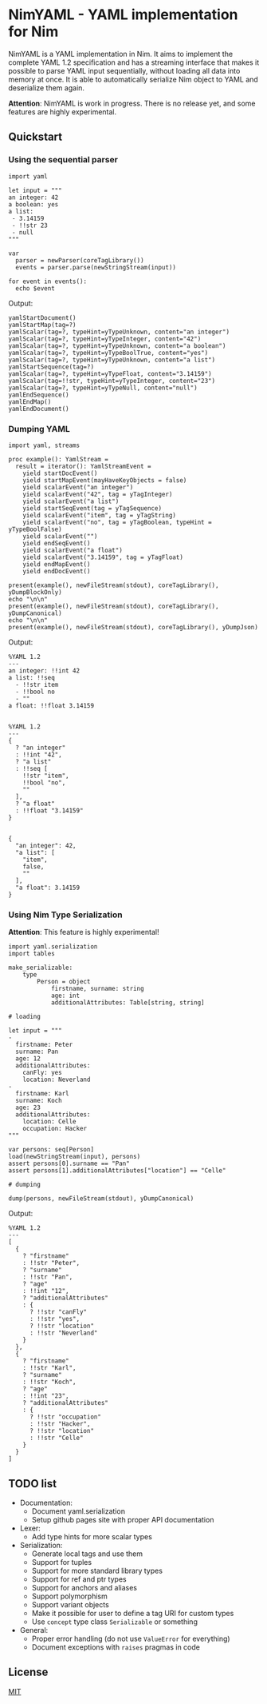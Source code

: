 # NimYAML - YAML implementation for Nim

NimYAML is a YAML implementation in Nim. It aims to implement the complete
YAML 1.2 specification and has a streaming interface that makes it possible to
parse YAML input sequentially, without loading all data into memory at once. It
is able to automatically serialize Nim object to YAML and deserialize them
again.

**Attention**: NimYAML is work in progress. There is no release yet, and some
features are highly experimental.

## Quickstart

### Using the sequential parser

```Nimrod
import yaml

let input = """
an integer: 42
a boolean: yes
a list:
 - 3.14159
 - !!str 23
 - null
"""

var
  parser = newParser(coreTagLibrary())
  events = parser.parse(newStringStream(input))

for event in events():
  echo $event
```

Output:

```
yamlStartDocument()
yamlStartMap(tag=?)
yamlScalar(tag=?, typeHint=yTypeUnknown, content="an integer")
yamlScalar(tag=?, typeHint=yTypeInteger, content="42")
yamlScalar(tag=?, typeHint=yTypeUnknown, content="a boolean")
yamlScalar(tag=?, typeHint=yTypeBoolTrue, content="yes")
yamlScalar(tag=?, typeHint=yTypeUnknown, content="a list")
yamlStartSequence(tag=?)
yamlScalar(tag=?, typeHint=yTypeFloat, content="3.14159")
yamlScalar(tag=!!str, typeHint=yTypeInteger, content="23")
yamlScalar(tag=?, typeHint=yTypeNull, content="null")
yamlEndSequence()
yamlEndMap()
yamlEndDocument()
```

### Dumping YAML

```Nimrod
import yaml, streams

proc example(): YamlStream =
  result = iterator(): YamlStreamEvent =
    yield startDocEvent()
    yield startMapEvent(mayHaveKeyObjects = false)
    yield scalarEvent("an integer")
    yield scalarEvent("42", tag = yTagInteger)
    yield scalarEvent("a list")
    yield startSeqEvent(tag = yTagSequence)
    yield scalarEvent("item", tag = yTagString)
    yield scalarEvent("no", tag = yTagBoolean, typeHint = yTypeBoolFalse)
    yield scalarEvent("")
    yield endSeqEvent()
    yield scalarEvent("a float")
    yield scalarEvent("3.14159", tag = yTagFloat)
    yield endMapEvent()
    yield endDocEvent()

present(example(), newFileStream(stdout), coreTagLibrary(), yDumpBlockOnly)
echo "\n\n"
present(example(), newFileStream(stdout), coreTagLibrary(), yDumpCanonical)
echo "\n\n"
present(example(), newFileStream(stdout), coreTagLibrary(), yDumpJson)
```

Output:

```
%YAML 1.2
---
an integer: !!int 42
a list: !!seq
  - !!str item
  - !!bool no
  - ""
a float: !!float 3.14159


%YAML 1.2
---
{
  ? "an integer"
  : !!int "42",
  ? "a list"
  : !!seq [
    !!str "item",
    !!bool "no",
    ""
  ],
  ? "a float"
  : !!float "3.14159"
}


{
  "an integer": 42,
  "a list": [
    "item",
    false,
    ""
  ],
  "a float": 3.14159
}
```

### Using Nim Type Serialization

**Attention**: This feature is highly experimental!

```Nimrod
import yaml.serialization
import tables

make_serializable:
    type
        Person = object
            firstname, surname: string
            age: int
            additionalAttributes: Table[string, string]

# loading

let input = """
-
  firstname: Peter
  surname: Pan
  age: 12
  additionalAttributes:
    canFly: yes
    location: Neverland
-
  firstname: Karl
  surname: Koch
  age: 23
  additionalAttributes:
    location: Celle
    occupation: Hacker
"""

var persons: seq[Person]
load(newStringStream(input), persons)
assert persons[0].surname == "Pan"
assert persons[1].additionalAttributes["location"] == "Celle"

# dumping

dump(persons, newFileStream(stdout), yDumpCanonical)

```

Output:

```
%YAML 1.2
---
[
  {
    ? "firstname"
    : !!str "Peter",
    ? "surname"
    : !!str "Pan",
    ? "age"
    : !!int "12",
    ? "additionalAttributes"
    : {
      ? !!str "canFly"
      : !!str "yes",
      ? !!str "location"
      : !!str "Neverland"
    }
  },
  {
    ? "firstname"
    : !!str "Karl",
    ? "surname"
    : !!str "Koch",
    ? "age"
    : !!int "23",
    ? "additionalAttributes"
    : {
      ? !!str "occupation"
      : !!str "Hacker",
      ? !!str "location"
      : !!str "Celle"
    }
  }
]
```

## TODO list

 * Documentation:
   - Document yaml.serialization
   - Setup github pages site with proper API documentation
 * Lexer:
   - Add type hints for more scalar types
 * Serialization:
   - Generate local tags and use them
   - Support for tuples
   - Support for more standard library types
   - Support for ref and ptr types
   - Support for anchors and aliases
   - Support polymorphism
   - Support variant objects
   - Make it possible for user to define a tag URI for custom types
   - Use `concept` type class `Serializable` or something
 * General:
   - Proper error handling (do not use `ValueError` for everything)
   - Document exceptions with `raises` pragmas in code

## License

[MIT](copying.txt)